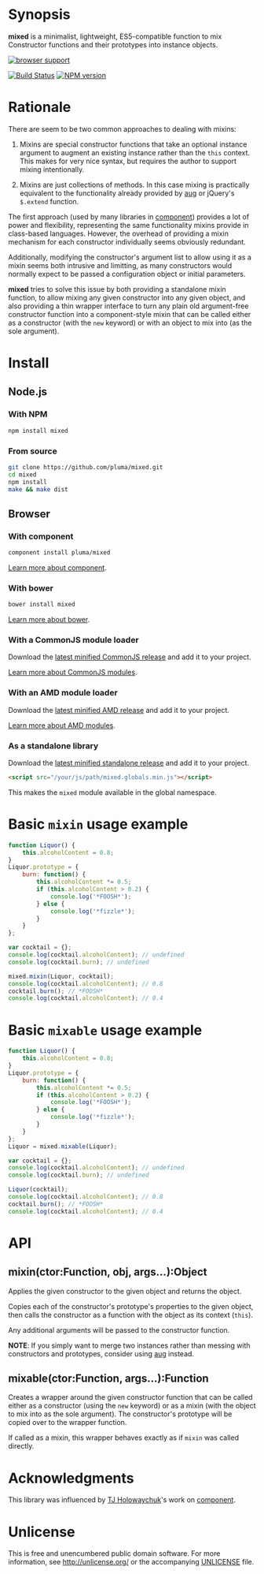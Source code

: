 # Synopsis

**mixed** is a minimalist, lightweight, ES5-compatible function to mix Constructor functions and their prototypes into instance objects.

[![browser support](https://ci.testling.com/pluma/mixed.png)](https://ci.testling.com/pluma/mixed)

[![Build Status](https://travis-ci.org/pluma/mixed.png?branch=master)](https://travis-ci.org/pluma/mixed) [![NPM version](https://badge.fury.io/js/mixed.png)](http://badge.fury.io/js/mixed)

# Rationale

There are seem to be two common approaches to dealing with mixins:

1. Mixins are special constructor functions that take an optional instance argument to augment an existing instance rather than the `this` context. This makes for very nice syntax, but requires the author to support mixing intentionally.

2. Mixins are just collections of methods. In this case mixing is practically equivalent to the functionality already provided by [aug](https://github.com/jgallen23/aug) or jQuery's `$.extend` function.

The first approach (used by many libraries in [component](https://github.com/component/component)) provides a lot of power and flexibility, representing the same functionality mixins provide in class-based languages. However, the overhead of providing a mixin mechanism for each constructor individually seems obviously redundant.

Additionally, modifying the constructor's argument list to allow using it as a mixin seems both intrusive and limitting, as many constructors would normally expect to be passed a configuration object or initial parameters.

**mixed** tries to solve this issue by both providing a standalone mixin function, to allow mixing any given constructor into any given object, and also providing a thin wrapper interface to turn any plain old argument-free constructor function into a component-style mixin that can be called either as a constructor (with the `new` keyword) or with an object to mix into (as the sole argument).

# Install

## Node.js

### With NPM

```sh
npm install mixed
```

### From source

```sh
git clone https://github.com/pluma/mixed.git
cd mixed
npm install
make && make dist
```

## Browser

### With component

```sh
component install pluma/mixed
```

[Learn more about component](https://github.com/component/component).

### With bower

```sh
bower install mixed
```

[Learn more about bower](https://github.com/twitter/bower).

### With a CommonJS module loader

Download the [latest minified CommonJS release](https://raw.github.com/pluma/mixed/master/dist/mixed.min.js) and add it to your project.

[Learn more about CommonJS modules](http://wiki.commonjs.org/wiki/Modules/1.1).

### With an AMD module loader

Download the [latest minified AMD release](https://raw.github.com/pluma/mixed/master/dist/mixed.amd.min.js) and add it to your project.

[Learn more about AMD modules](http://requirejs.org/docs/whyamd.html).

### As a standalone library

Download the [latest minified standalone release](https://raw.github.com/pluma/mixed/master/dist/mixed.globals.min.js) and add it to your project.

```html
<script src="/your/js/path/mixed.globals.min.js"></script>
```

This makes the `mixed` module available in the global namespace.

# Basic `mixin` usage example

```javascript
function Liquor() {
    this.alcoholContent = 0.8;
}
Liquor.prototype = {
    burn: function() {
        this.alcoholContent *= 0.5;
        if (this.alcoholContent > 0.2) {
            console.log('*FOOSH*');
        } else {
            console.log('*fizzle*');
        }
    }
};

var cocktail = {};
console.log(cocktail.alcoholContent); // undefined
console.log(cocktail.burn); // undefined

mixed.mixin(Liquor, cocktail);
console.log(cocktail.alcoholContent); // 0.8
cocktail.burn(); // *FOOSH*
console.log(cocktail.alcoholContent); // 0.4
```

# Basic `mixable` usage example

```javascript
function Liquor() {
    this.alcoholContent = 0.8;
}
Liquor.prototype = {
    burn: function() {
        this.alcoholContent *= 0.5;
        if (this.alcoholContent > 0.2) {
            console.log('*FOOSH*');
        } else {
            console.log('*fizzle*');
        }
    }
};
Liquor = mixed.mixable(Liquor);

var cocktail = {};
console.log(cocktail.alcoholContent); // undefined
console.log(cocktail.burn); // undefined

Liquor(cocktail);
console.log(cocktail.alcoholContent); // 0.8
cocktail.burn(); // *FOOSH*
console.log(cocktail.alcoholContent); // 0.4
```

# API

## mixin(ctor:Function, obj, args…):Object

Applies the given constructor to the given object and returns the object.

Copies each of the constructor's prototype's properties to the given object, then calls the constructor as a function with the object as its context (`this`).

Any additional arguments will be passed to the constructor function.

**NOTE**: If you simply want to merge two instances rather than messing with constructors and prototypes, consider using [aug](https://github.com/jgallen23/aug) instead.

## mixable(ctor:Function, args…):Function

Creates a wrapper around the given constructor function that can be called either as a constructor (using the `new` keyword) or as a mixin (with the object to mix into as the sole argument). The constructor's prototype will be copied over to the wrapper function.

If called as a mixin, this wrapper behaves exactly as if `mixin` was called directly.

# Acknowledgments

This library was influenced by [TJ Holowaychuk](https://github.com/visionmedia)'s work on [component](https://github.com/component/component).

# Unlicense

This is free and unencumbered public domain software. For more information, see http://unlicense.org/ or the accompanying [UNLICENSE](https://github.com/pluma/mixed/blob/master/UNLICENSE) file.